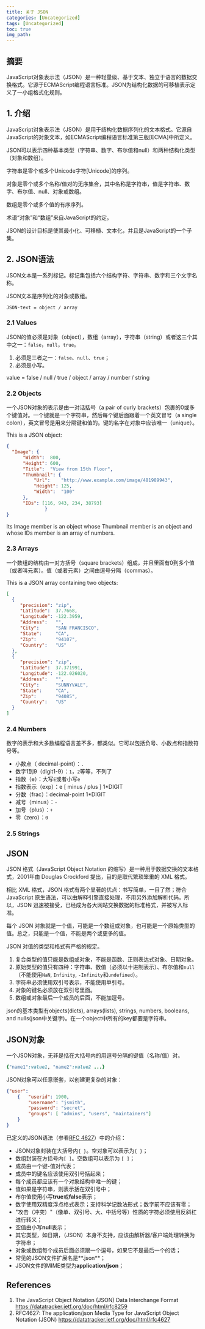 ```yaml
---
title: 关于 JSON
categories: [Uncategorized]
tags: [Uncategorized]
toc: true
img_path: 
---
```


## 摘要

JavaScript对象表示法（JSON）是一种轻量级、基于文本、独立于语言的数据交换格式。它源于ECMAScript编程语言标准。JSON为结构化数据的可移植表示定义了一小组格式化规则。

## 1. 介绍

JavaScript对象表示法（JSON）是用于结构化数据序列化的文本格式。它源自JavaScript的对象文本，如ECMAScript编程语言标准第三版[ECMA]中所定义。

JSON可以表示四种基本类型（字符串、数字、布尔值和null）和两种结构化类型（对象和数组）。

字符串是零个或多个Unicode字符[Unicode]的序列。

对象是零个或多个名称/值对的无序集合，其中名称是字符串，值是字符串、数字、布尔值、null、对象或数组。

数组是零个或多个值的有序序列。

术语“对象”和“数组”来自JavaScript的约定。

JSON的设计目标是使其最小化、可移植、文本化，并且是JavaScript的一个子集。

## 2. JSON语法

JSON文本是一系列标记。标记集包括六个结构字符、字符串、数字和三个文字名称。

JSON文本是序列化的对象或数组。

```plaintext
JSON-text = object / array
```



### 2.1 Values

JSON的值必须是对象（object），数组（array），字符串（string）或者这三个其中之一：`false`，`null`，`true`。

1. 必须是三者之一：`false`、`null`、`true`；
2. 必须是小写。

value = false / null / true / object / array / number / string

### 2.2 Objects

一个JSON对象的表示是由一对话括号（a pair of curly brackets）包裹的0或多个键值对。一个键就是一个字符串，然后每个键后面跟着一个英文冒号（a single colon），英文冒号是用来分隔键和值的。键的名字在对象中应该唯一（unique）。

This is a JSON object:

```json
{
  "Image": {
      "Width":  800,
      "Height": 600,
      "Title":  "View from 15th Floor",
      "Thumbnail": {
          "Url":    "http://www.example.com/image/481989943",
          "Height": 125,
          "Width":  "100"
      },
      "IDs": [116, 943, 234, 38793]
              }
}
```

Its Image member is an object whose Thumbnail member is an object and whose IDs member is an array of numbers.

### 2.3 Arrays

一个数组的结构由一对方括号（square brackets）组成，并且里面有0到多个值（或者叫元素）。值（或者元素）之间由逗号分隔（commas）。

This is a JSON array containing two objects:

```json
[
  {
     "precision": "zip",
     "Latitude":  37.7668,
     "Longitude": -122.3959,
     "Address":   "",
     "City":      "SAN FRANCISCO",
     "State":     "CA",
     "Zip":       "94107",
     "Country":   "US"
  },
  {
     "precision": "zip",
     "Latitude":  37.371991,
     "Longitude": -122.026020,
     "Address":   "",
     "City":      "SUNNYVALE",
     "State":     "CA",
     "Zip":       "94085",
     "Country":   "US"
  }
]
```

### 2.4 Numbers

数字的表示和大多数编程语言差不多，都类似。它可以包括负号、小数点和指数符号等。

* 小数点（ decimal-point）：`.`
* 数字1到9（digit1-9）：`1`，`2`等等，不列了
* 指数（e）：大写`E`或者小写`e`
* 指数表示（exp）：e [ minus / plus ] 1*DIGIT
* 分数（frac）：decimal-point 1*DIGIT
* 减号（minus）：`-`
* 加号（plus）：`+`
* 零（zero）：`0`

### 2.5 Strings











## JSON

JSON 格式（JavaScript Object Notation 的缩写）是一种用于数据交换的文本格式，2001年由 Douglas Crockford 提出，目的是取代繁琐笨重的 XML 格式。

相比 XML 格式，JSON 格式有两个显著的优点：书写简单，一目了然；符合 JavaScript 原生语法，可以由解释引擎直接处理，不用另外添加解析代码。所以，JSON 迅速被接受，已经成为各大网站交换数据的标准格式，并被写入标准。

每个 JSON 对象就是一个值，可能是一个数组或对象，也可能是一个原始类型的值。总之，只能是一个值，不能是两个或更多的值。

JSON 对值的类型和格式有严格的规定。

1. 复合类型的值只能是数组或对象，不能是函数、正则表达式对象、日期对象。
2. 原始类型的值只有四种：字符串、数值（必须以十进制表示）、布尔值和`null`（不能使用`NaN`, `Infinity`, `-Infinity`和`undefined`）。
3. 字符串必须使用双引号表示，不能使用单引号。
4. 对象的键名必须放在双引号里面。
5. 数组或对象最后一个成员的后面，不能加逗号。

json的基本类型有objects(dicts), arrays(lists), strings, numbers, booleans, and nulls(json中关键字)。在一个object中所有的key都要是字符串。

## **JSON对象**

一个JSON对象，无非是括在大括号内的用逗号分隔的键值（名称/值）对。

```ruby
{"name1":value1, "name2":value2 ...}
```

JSON对象可以任意嵌套，以创建更复杂的对象：

```json
{"user":
	{	"userid": 1900,
		"username": "jsmith",
		"password": "secret",
		"groups": [ "admins", "users", "maintainers"]
	}
}
```

已定义的JSON语法（参看[RFC 4627](https://datatracker.ietf.org/doc/html/rfc4627)）中的介绍：

- JSON对象封装在大括号内`{ }`。空对象可以表示为`{ }`；
- 数组封装在方括号内`[ ]`。空数组可以表示为 `[ ]`；
- 成员由一个键-值对代表；
- 成员中的键名应该使用双引号括起来；
- 每个成员都应该有一个对象结构中唯一的键；
- 值如果是字符串，则表示括在双引号中；
- 布尔值使用小写**true**或**false**表示；
- 数字使用双精度浮点格式表示；支持科学记数法形式；数字前不应该有零；
- "攻击（冲突）"（像单、双引号、大、中括号等）性质的字符必须使用反斜杠进行转义；
- 空值由小写**null**表示；
- 其它类型，如日期，（JSON）本身不支持，应该由解析器/客户端处理转换为字符串；
- 对象或数组每个成员后面必须跟一个逗号，如果它不是最后一个的话；
- 常见的JSON文件扩展名是**.json**；
- JSON文件的MIME类型为**application/json**；

## References

1. The JavaScript Object Notation (JSON) Data Interchange Format  <https://datatracker.ietf.org/doc/html/rfc8259>
2. RFC4627:  The application/json Media Type for JavaScript Object Notation (JSON) <https://datatracker.ietf.org/doc/html/rfc4627>
